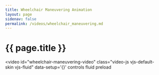 ```yaml
---
title: Wheelchair Maneuvering Animation
layout: page
sidenav: false
permalink: /videos/wheelchair_maneuvering.md
---
```


# {{ page.title }}

<video
  id="wheelchair-maneuvering-video"
  class="video-js vjs-default-skin vjs-fluid"
  data-setup='{}'
  controls
  fluid
  preload
>
  <source src="{{ site.baseurl }}/files/videos/wheelchair_maneuvering.mp4" type="video/mp4" />
  <track src="{{ site.baseurl }}/files/captions/wheelchair_maneuvering.vtt %}" kind="captions" srclang="en" default="default" ></track>
</video>
